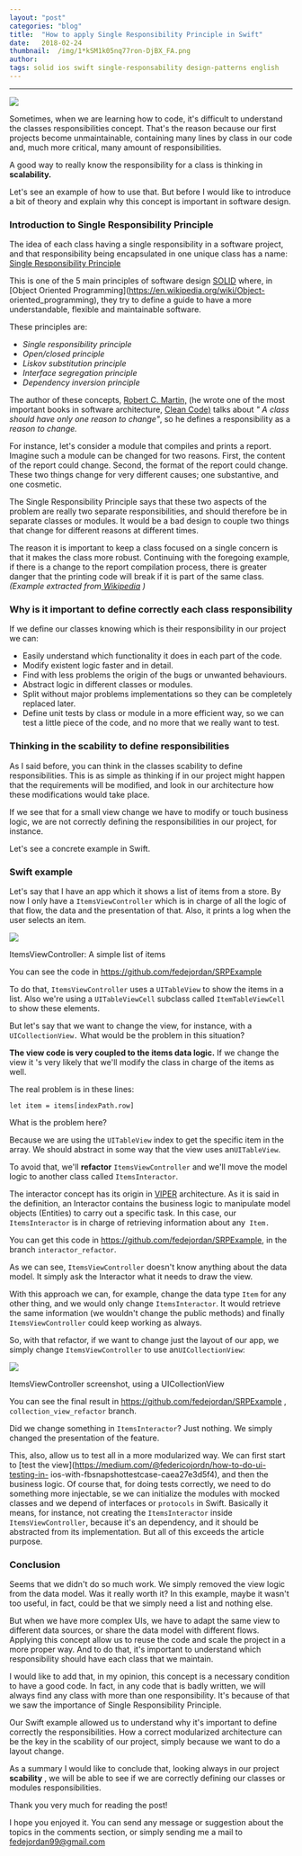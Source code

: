 ```yaml
---
layout:	"post"
categories:	"blog"
title:	"How to apply Single Responsibility Principle in Swift"
date:	2018-02-24
thumbnail:	/img/1*kSM1k05nq77ron-DjBX_FA.png
author:	
tags: solid ios swift single-responsability design-patterns english
---
```


* * *

![](/img/1*kSM1k05nq77ron-DjBX_FA.png)

Sometimes, when we are learning how to code, it's difficult to understand the
classes responsibilities concept. That's the reason because our first projects
become unmaintainable, containing many lines by class in our code and, much
more critical, many amount of responsibilities.

A good way to really know the responsibility for a class is thinking in
**scalability.**

Let's see an example of how to use that. But before I would like to introduce
a bit of theory and explain why this concept is important in software design.

### Introduction to Single Responsibility Principle

The idea of each class having a single responsibility in a software project,
and that responsibility being encapsulated in one unique class has a name:
[Single Responsibility
Principle](https://en.wikipedia.org/wiki/Single_responsibility_principle)

This is one of the 5 main principles of software design
[SOLID](https://en.wikipedia.org/wiki/SOLID_%28object-oriented_design%29)
where, in [Object Oriented Programming](https://en.wikipedia.org/wiki/Object-
oriented_programming), they try to define a guide to have a more
understandable, flexible and maintainable software.

These principles are:

  *  _Single responsibility principle_
  *  _Open/closed principle_
  *  _Liskov substitution principle_
  *  _Interface segregation principle_
  *  _Dependency inversion principle_

The author of these concepts, [Robert C.
Martin,](https://es.wikipedia.org/wiki/Robert_C._Martin) (he wrote one of the
most important books in software architecture, [Clean
Code)](http://blog.cleancoder.com/) talks about _" A class should have only
one reason to change"_, so he defines a responsibility as a _reason to
change._

For instance, let's consider a module that compiles and prints a report.
Imagine such a module can be changed for two reasons. First, the content of
the report could change. Second, the format of the report could change. These
two things change for very different causes; one substantive, and one
cosmetic.

The Single Responsibility Principle says that these two aspects of the problem
are really two separate responsibilities, and should therefore be in separate
classes or modules. It would be a bad design to couple two things that change
for different reasons at different times.

The reason it is important to keep a class focused on a single concern is that
it makes the class more robust. Continuing with the foregoing example, if
there is a change to the report compilation process, there is greater danger
that the printing code will break if it is part of the same class. _(Example
extracted from_[
_Wikipedia_](https://en.wikipedia.org/wiki/Single_responsibility_principle)
_)_

### Why is it important to define correctly each class responsibility

If we define our classes knowing which is their responsibility in our project
we can:

  * Easily understand which functionality it does in each part of the code.
  * Modify existent logic faster and in detail.
  * Find with less problems the origin of the bugs or unwanted behaviours.
  * Abstract logic in different classes or modules.
  * Split without major problems implementations so they can be completely replaced later.
  * Define unit tests by class or module in a more efficient way, so we can test a little piece of the code, and no more that we really want to test.

### Thinking in the scability to define responsibilities

As I said before, you can think in the classes scability to define
responsibilities. This is as simple as thinking if in our project might happen
that the requirements will be modified, and look in our architecture how these
modifications would take place.

If we see that for a small view change we have to modify or touch business
logic, we are not correctly defining the responsibilities in our project, for
instance.

Let's see a concrete example in Swift.

### Swift example

Let's say that I have an app which it shows a list of items from a store. By
now I only have a `ItemsViewController` which is in charge of all the logic of
that flow, the data and the presentation of that. Also, it prints a log when
the user selects an item.

<script src="https://gist.github.com/fedejordan/b8554027600bbf5f9a64dd623dae2344.js"></script>
![](/img/1*1Dq-bIVc5p8z3t_jLXb5Sw.png)

ItemsViewController: A simple list of items

You can see the code in <https://github.com/fedejordan/SRPExample>

To do that, `ItemsViewController` uses a `UITableView` to show the items in a
list. Also we're using a `UITableViewCell` subclass called `ItemTableViewCell`
to show these elements.

But let's say that we want to change the view, for instance, with a
`UICollectionView.` What would be the problem in this situation?

 **The view code is very coupled to the items data logic.** If we change the
view it 's very likely that we'll modify the class in charge of the items as
well.

The real problem is in these lines:

    
    
    let item = items[indexPath.row]

What is the problem here?

Because we are using the `UITableView` index to get the specific item in the
array. We should abstract in some way that the view uses an`UITableView`.

To avoid that, we'll **refactor** `ItemsViewController` and we'll move the
model logic to another class called `ItemsInteractor`.

<script src="https://gist.github.com/fedejordan/bc73b4a65d0e58e87017e563155737e8.js"></script><script src="https://gist.github.com/fedejordan/9834e4c93d44671ec757eeef29ec2127.js"></script>
The interactor concept has its origin in [VIPER](https://www.objc.io/issues/13-architecture/viper/) architecture. As it is said in the definition, an Interactor contains the business logic to manipulate model objects (Entities) to carry out a specific task. In this case, our` ItemsInteractor` is in charge of retrieving information about any` Item.`

You can get this code in <https://github.com/fedejordan/SRPExample>, in the
branch `interactor_refactor`.

As we can see, `ItemsViewController` doesn't know anything about the data
model. It simply ask the Interactor what it needs to draw the view.

With this approach we can, for example, change the data type `Item` for any
other thing, and we would only change `ItemsInteractor`. It would retrieve the
same information (we wouldn't change the public methods) and finally
`ItemsViewController` could keep working as always.

So, with that refactor, if we want to change just the layout of our app, we
simply change `ItemsViewController` to use an`UICollectionView`:

<script src="https://gist.github.com/fedejordan/584acb600bc660a2cf220a79c4c7754d.js"></script>
![](/img/1*NexoB1dLm11FnxD04W3l6Q.png)

ItemsViewController screenshot, using a UICollectionView

You can see the final result in <https://github.com/fedejordan/SRPExample> ,
`collection_view_refactor` branch.

Did we change something in `ItemsInteractor`? Just nothing. We simply changed
the presentation of the feature.

This, also, allow us to test all in a more modularized way. We can first start
to [test the view](https://medium.com/@federicojordn/how-to-do-ui-testing-in-
ios-with-fbsnapshottestcase-caea27e3d5f4), and then the business logic. Of
course that, for doing tests correctly, we need to do something more
injectable, se we can initialize the modules with mocked classes and we depend
of interfaces or `protocols` in Swift. Basically it means, for instance, not
creating the `ItemsInteractor` inside `ItemsViewController`, because it's an
dependency, and it should be abstracted from its implementation. But all of
this exceeds the article purpose.

### Conclusion

Seems that we didn't do so much work. We simply removed the view logic from
the data model. Was it really worth it? In this example, maybe it wasn't too
useful, in fact, could be that we simply need a list and nothing else.

But when we have more complex UIs, we have to adapt the same view to different
data sources, or share the data model with different flows. Applying this
concept allow us to reuse the code and scale the project in a more proper way.
And to do that, it's important to understand which responsibility should have
each class that we maintain.

I would like to add that, in my opinion, this concept is a necessary condition
to have a good code. In fact, in any code that is badly written, we will
always find any class with more than one responsibility. It's because of that
we saw the importance of Single Responsibility Principle.

Our Swift example allowed us to understand why it's important to define
correctly the responsibilities. How a correct modularized architecture can be
the key in the scability of our project, simply because we want to do a layout
change.

As a summary I would like to conclude that, looking always in our project
**scability** , we will be able to see if we are correctly defining our
classes or modules responsibilities.

Thank you very much for reading the post!

I hope you enjoyed it. You can send any message or suggestion about the topics
in the comments section, or simply sending me a mail to fedejordan99@gmail.com

